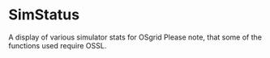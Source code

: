 # SimStatus
A display of various simulator stats for OSgrid
Please note, that some of the functions used require OSSL.
